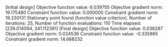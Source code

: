 [Initial design]
Objective function value: 6.039755
Objective gradient norm: 19.175480
Constraint function value: 0.000000
Constraint gradient norm: 19.230131
Stationary point found (function value criterion).
Number of iterations: 25, Number of function evaluations: 110
Time elapsed: [239.014094, 241.112391]
[Final design]
Objective function value: 0.038287
Objective gradient norm: 0.024536
Constraint function value: -0.335965
Constraint gradient norm: 14.688232

